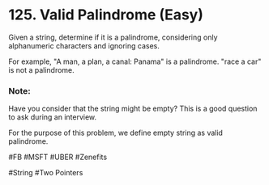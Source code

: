 # 125. Valid Palindrome (Easy)
Given a string, determine if it is a palindrome, considering only alphanumeric characters and ignoring cases.

For example,
"A man, a plan, a canal: Panama" is a palindrome.
"race a car" is not a palindrome.
### Note:
Have you consider that the string might be empty? This is a good question to ask during an interview.

For the purpose of this problem, we define empty string as valid palindrome.

#FB #MSFT #UBER #Zenefits

#String #Two Pointers
